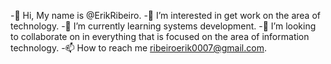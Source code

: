 -👋 Hi, My name is @ErikRibeiro.
-👀 I’m interested in get work on the area of technology.
-🌱 I’m currently learning systems development.
-💞️ I’m looking to collaborate on in everything that is focused on the area of information technology.
-📫 How to reach me ribeiroerik0007@gmail.com.

<!---
ErikRibeiro/ErikRibeiro is a ✨ special ✨ repository because its `README.md` (this file) appears on your GitHub profile.
You can click the Preview link to take a look at your changes.
--->
